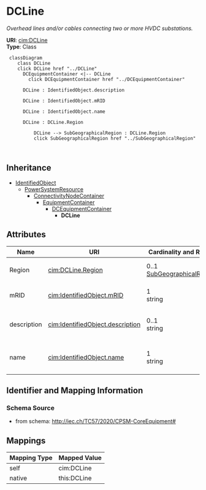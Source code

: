 # DCLine


_Overhead lines and/or cables connecting two or more HVDC substations._





**URI**: [cim:DCLine](http://iec.ch/TC57/CIM100#DCLine)<br />
**Type**: Class




```mermaid
 classDiagram
    class DCLine
    click DCLine href "../DCLine"
      DCEquipmentContainer <|-- DCLine
        click DCEquipmentContainer href "../DCEquipmentContainer"
      
      DCLine : IdentifiedObject.description
        
      DCLine : IdentifiedObject.mRID
        
      DCLine : IdentifiedObject.name
        
      DCLine : DCLine.Region
        
          DCLine --> SubGeographicalRegion : DCLine.Region
          click SubGeographicalRegion href "../SubGeographicalRegion"
        
      
```





## Inheritance
* [IdentifiedObject](IdentifiedObject.md)
    * [PowerSystemResource](PowerSystemResource.md)
        * [ConnectivityNodeContainer](ConnectivityNodeContainer.md)
            * [EquipmentContainer](EquipmentContainer.md)
                * [DCEquipmentContainer](DCEquipmentContainer.md)
                    * **DCLine**



## Attributes


| Name | URI | Cardinality and Range | Description | Inheritance |
| ---  | --- | --- | --- | --- |
| Region | [cim:DCLine.Region](http://iec.ch/TC57/CIM100#DCLine.Region) | 0..1 <br />  [SubGeographicalRegion](SubGeographicalRegion.md)  | The SubGeographicalRegion containing the DC line | direct |
| mRID | [cim:IdentifiedObject.mRID](http://iec.ch/TC57/CIM100#IdentifiedObject.mRID) | 1 <br />  string  | Master resource identifier issued by a model authority | [IdentifiedObject](IdentifiedObject.md) |
| description | [cim:IdentifiedObject.description](http://iec.ch/TC57/CIM100#IdentifiedObject.description) | 0..1 <br />  string  | The description is a free human readable text describing or naming the object | [IdentifiedObject](IdentifiedObject.md) |
| name | [cim:IdentifiedObject.name](http://iec.ch/TC57/CIM100#IdentifiedObject.name) | 1 <br />  string  | The name is any free human readable and possibly non unique text naming the o... | [IdentifiedObject](IdentifiedObject.md) |









## Identifier and Mapping Information







### Schema Source


* from schema: http://iec.ch/TC57/2020/CPSM-CoreEquipment#





## Mappings

| Mapping Type | Mapped Value |
| ---  | ---  |
| self | cim:DCLine |
| native | this:DCLine |




